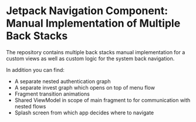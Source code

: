 # Jetpack Navigation Component: Manual Implementation of Multiple Back Stacks
The repository contains multiple back stacks manual implementation for a custom views as well as custom logic for the system back navigation.


In addition you can find:
* A separate nested authentication graph
* A separate invest graph which opens on top of menu flow
* Fragment transition animations
* Shared ViewModel in scope of main fragment to for communication with nested flows
* Splash screen from which app decides where to navigate

